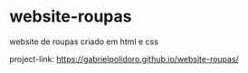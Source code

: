 # website-roupas
 website de roupas criado em html e css

project-link:
https://gabrielpolidoro.github.io/website-roupas/
